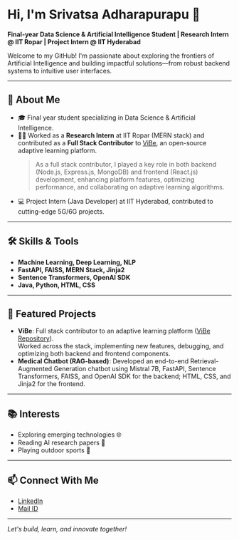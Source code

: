 # Hi, I'm Srivatsa Adharapurapu 👋

**Final-year Data Science & Artificial Intelligence Student | Research Intern @ IIT Ropar | Project Intern @ IIT Hyderabad**

Welcome to my GitHub! I'm passionate about exploring the frontiers of Artificial Intelligence and building impactful solutions—from robust backend systems to intuitive user interfaces.

---

## 🚀 About Me

- 🎓 Final year student specializing in Data Science & Artificial Intelligence.
- 🧑‍🔬 Worked as a **Research Intern** at IIT Ropar (MERN stack) and contributed as a **Full Stack Contributor** to [ViBe](https://github.com/continuousactivelearning/vibe), an open-source adaptive learning platform.  
  > As a full stack contributor, I played a key role in both backend (Node.js, Express.js, MongoDB) and frontend (React.js) development, enhancing platform features, optimizing performance, and collaborating on adaptive learning algorithms.
- 💻 Project Intern (Java Developer) at IIT Hyderabad, contributed to cutting-edge 5G/6G projects.

---

## 🛠️ Skills & Tools

- **Machine Learning, Deep Learning, NLP**
- **FastAPI, FAISS, MERN Stack, Jinja2**
- **Sentence Transformers, OpenAI SDK**
- **Java, Python, HTML, CSS**

---

## 🌟 Featured Projects

- **ViBe**: Full stack contributor to an adaptive learning platform ([ViBe Repository](https://github.com/continuousactivelearning/vibe)).  
  Worked across the stack, implementing new features, debugging, and optimizing both backend and frontend components.
- **Medical Chatbot (RAG-based)**: Developed an end-to-end Retrieval-Augmented Generation chatbot using Mistral 7B, FastAPI, Sentence Transformers, FAISS, and OpenAI SDK for the backend; HTML, CSS, and Jinja2 for the frontend.

---

## 📚 Interests

- Exploring emerging technologies 🌐
- Reading AI research papers 🧠
- Playing outdoor sports 🏸

---

## 📫 Connect With Me

- [LinkedIn](https://www.linkedin.com/in/srivatsa-adharapurapu)
- [Mail ID](vatsaa99@gmail.com)

---

*Let's build, learn, and innovate together!*
